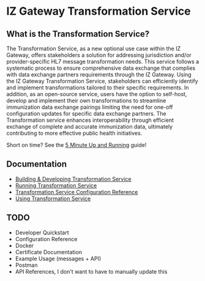 # IZ Gateway Transformation Service

## What is the Transformation Service?

The Transformation Service, as a new optional use case within the IZ Gateway, offers stakeholders a solution for addressing jurisdiction and/or provider-specific HL7 message transformation needs. This service follows a systematic process to ensure comprehensive data exchange that complies with data exchange partners requirements through the IZ Gateway. Using the IZ Gateway Transformation Service, stakeholders can efficiently identify and implement transformations tailored to their specific requirements. In addition, as an open-source service, users have the option to self-host, develop and implement their own transformations to streamline immunization data exchange pairings limiting the need for one-off configuration updates for specific data exchange partners. The Transformation service enhances interoperability through efficient exchange of complete and accurate immunization data, ultimately contributing to more effective public health initiatives.

Short on time? See the [5 Minute Up and Running](fixme.md) guide!

## Documentation

- [Building & Developing Transformation Service](./docs/BUILDING_AND_DEVELOPING.md)
- [Running Transformation Service](fixme.md)
- [Transformation Service Configuration Reference](fixme.md)
- [Using Transformation Service](fixme.md)

## TODO

- Developer Quickstart
- Configuration Reference
- Docker
- Certificate Documentation
- Example Usage (messages + API)
- Postman
- API References, I don't want to have to manually update this

